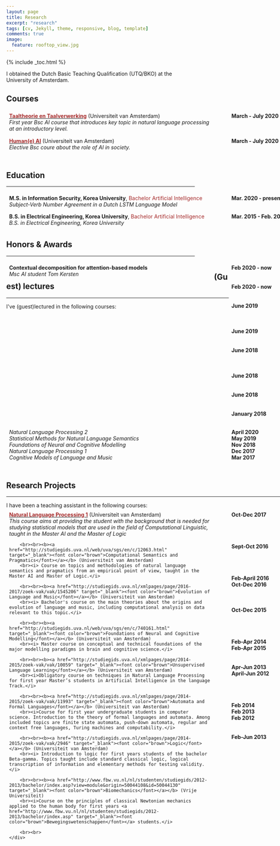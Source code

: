 ```yaml
---
layout: page
title: Research
excerpt: "research"
tags: [cv, Jekyll, theme, responsive, blog, template]
comments: true
image: 
  feature: rooftop_view.jpg
---
```


{% include _toc.html %}

<style>
   #columns {
       width: 770px;
       overflow:auto;
   }

   #columns .column {
       padding: 1%;
   }

   #columns .date {
       float: right;
       width: 160px;
   }

   #columns .description {
       float: left;
       width: 540px;
   }

   #columns .languages {
       float: left;
       width: 100px;
   }

   #columns .level {
       float: left;
       width: 180px;
    }

</style>

I obtained the Dutch Basic Teaching Qualification (UTQ/BKO) at the University of Amsterdam.

## Courses

<div id="columns">
    <div class="date column">
        <b>
        March - July 2020
        </b>
    </div>
    <div class="description column">
        <b><a href="https://studiegids.uva.nl/xmlpages/page/2019-2020/zoek-vak/vak/72626" target="_blank"><font color="brown">Taaltheorie en Taalverwerking</font></a></b> (Universiteit van Amsterdam)
        <br><i> First year Bsc AI course that introduces key topic in natural language processing at an introductory level. </i>
    </div>
</div>
<div id="columns">
    <div class="date column">
        <b>
        March - July 2020
        </b>
    </div>
    <div class="description column">
        <b><a href="First year Bsc AI course that introduces key topic in natural language processing at an introductory level." target="_blank"><font color="brown">Human(e) AI</font></a></b> (Universiteit van Amsterdam)
        <br><i> Elective Bsc coure about the role of AI in society.</i>
        <br><br>
    </div>
</div>

## Education
<hr>

<div id="columns">
    <div class="date column">
        <b> Mar. 2020 - present </b>
    </div>
    <div class="description column">
        <b>M.S. in Information Security, Korea University</b>, <font color="brown">Bachelor Artificial Intelligence</font>
        <br><i>Subject-Verb Number Agreement in a Dutch LSTM Language Model</i>
    </div>
</div>

<div id="columns">
    <div class="date column">
        <b> Mar. 2015 - Feb. 2020 </b>
    </div>
    <div class="description column">
        <b>B.S. in Electrical Engineering, Korea University</b>, <font color="brown">Bachelor Artificial Intelligence</font>
        <br><i>B.S. in Electrical Engineering, Korea University</i>
    </div>
</div>

</div>

## Honors & Awards
<hr>

<div id="columns">
    <div class="date column">
        <b>
        Feb 2020 - now
        <br><br><br> Feb 2020 - now
        <br><br><br> June 2019
        <br><br><br><br> June 2019
        <br><br><br> June 2018
        <br><br><br><br> June 2018
        <br><br><br> June 2018
        <br><br><br> January 2018
        <br><br>
        </b>
    </div>
    <div class="description column">
        <b> Contextual decomposition for attention-based models </b> 
        <br><i> Msc AI student Tom Kersten </i>

        
</div>

## (Guest) lectures
<hr>

I've (guest)lectured in the following courses:

<div id="columns">
    <div class="date column">
        <b>
        April 2020
        <br> May 2019
        <br> Nov 2018
        <br> Dec 2017
        <br> Mar 2017
        <br><br>
        </b>
    </div>
    <div class="description column">
        <i> Natural Language Processing 2</i> 
        <br> <i> Statistical Methods for Natural Language Semantics </i> 
        <br><i> Foundations of Neural and Cognitive Modelling </i> 
        <br><i> Natural Language Processing 1 </i> 
        <br><i> Cognitive Models of Language and Music </i> 
        <br><br>
    </div>
</div>

## Research Projects
<hr>
I have been a teaching assistant in the following courses:

<div id="columns">
    <div class="date column">
        <b>
        Oct-Dec 2017
        <br><br><br><br><br>Sept-Oct 2016
        <br><br><br><br><br>Feb-April 2016
        <br> Oct-Dec 2016
        <br><br><br><br> Oct-Dec 2015
        <br><br><br><br><br>Feb-Apr 2014
        <br> Feb-Apr 2015
        <br><br><br>Apr-Jun 2013
        <br> April-Jun 2012
        <br><br><br><br><br>Feb 2014
        <br> Feb 2013
        <br> Feb 2012
        <br><br><br> Feb-Jun 2013
        <br><br>
        </b>
    </div>
    <div class="description column">
        <b><a href="http://studiegids.uva.nl/xmlpages/page/2017-2018/zoek-vak/vak/37834" target="_blank"><font color="brown">Natural Language Processing 1</font></a></b> (Universiteit van Amsterdam)
        <br><i> This course aims at providing the student with the background that is needed for studying statistical models that are used in the field of Computational Linguistic, taught in the Master AI and the Master of Logic </i>

        <br><br><b><a href="http://studiegids.uva.nl/web/uva/sgs/en/c/12063.html" target="_blank"><font color="brown">Computational Semantics and Pragmatics</font></a></b> (Universiteit van Amsterdam)
        <br><i> Course on topics and methodologies of natural language semantics and pragmatics from an empirical point of view, taught in the Master AI and Master of Logic.</i>

        <br><br><b><a href="http://studiegids.uva.nl/xmlpages/page/2016-2017/zoek-vak/vak/1545206" target="_blank"><font color="brown">Evolution of Language and Music</font></a></b> (Universiteit van Amsterdam)
        <br><i> Bachelor's course on the main theories about the origins and evolution of language and music, including computational analysis on data relevant to this topic.</i>

        <br><br><b><a href="http://studiegids.uva.nl/web/uva/sgs/en/c/740161.html" target="_blank"><font color="brown">Foundations of Neural and Cognitive Modelling</font></a></b> (Universiteit van Amsterdam)
        <br><i> Master course on conceptual and technical foundations of the major modelling paradigms in brain and cognitive science.</i>

        <br><br><b><a href="http://studiegids.uva.nl/xmlpages/page/2014-2015/zoek-vak/vak/10059" target="_blank"><font color="brown">Unsupervised Language Learning</font></a></b> (Universiteit van Amsterdam)
        <br><i>Obligatory course on techniques in Natural Language Processing for first year Master’s students in Artificial Intelligence in the language Track.</i>

        <br><br><b><a href="http://studiegids.uva.nl/xmlpages/page/2014-2015/zoek-vak/vak/11993" target="_blank"><font color="brown">Automata and Formal Languages</font></a></b> (Universiteit van Amsterdam)
        <br><i>Course for first year undergraduate students in computer science. Introduction to the theory of formal languages and automata. Among included topics are finite state automata, push-down automata, regular and context free languages, Turing machines and computability.</i>

        <br><br><b><a href="http://studiegids.uva.nl/xmlpages/page/2014-2015/zoek-vak/vak/2946" target="_blank"><font color="brown">Logic</font></a></b> (Universiteit van Amsterdam)
        <br><i> Introduction to logic for first years students of the bachelor Beta-gamma. Topics taught include standard classical logic, logical transcription of information and elementary methods for testing validity. </i>

        <br><br><b><a href="http://www.fbw.vu.nl/nl/studenten/studiegids/2012-2013/bachelor/index.asp?view=module&origin=50044108&id=50044130" target="_blank"><font color="brown">Biomechanics</font></a></b> (Vrije Universiteit)
        <br><i>Course on the principles of classical Newtonian mechanics applied to the human body for first years <a href="http://www.fbw.vu.nl/nl/studenten/studiegids/2012-2013/bachelor/index.asp" target="_blank"><font color="brown">Bewegingswetenschappen</font></a> students.</i>

        <br><br>
    </div>
</div>

